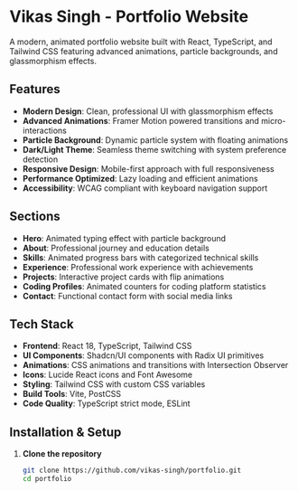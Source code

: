 # Vikas Singh - Portfolio Website

A modern, animated portfolio website built with React, TypeScript, and Tailwind CSS featuring advanced animations, particle backgrounds, and glassmorphism effects.

## Features

- **Modern Design**: Clean, professional UI with glassmorphism effects
- **Advanced Animations**: Framer Motion powered transitions and micro-interactions
- **Particle Background**: Dynamic particle system with floating animations
- **Dark/Light Theme**: Seamless theme switching with system preference detection
- **Responsive Design**: Mobile-first approach with full responsiveness
- **Performance Optimized**: Lazy loading and efficient animations
- **Accessibility**: WCAG compliant with keyboard navigation support

## Sections

- **Hero**: Animated typing effect with particle background
- **About**: Professional journey and education details
- **Skills**: Animated progress bars with categorized technical skills
- **Experience**: Professional work experience with achievements
- **Projects**: Interactive project cards with flip animations
- **Coding Profiles**: Animated counters for coding platform statistics
- **Contact**: Functional contact form with social media links

## Tech Stack

- **Frontend**: React 18, TypeScript, Tailwind CSS
- **UI Components**: Shadcn/UI components with Radix UI primitives
- **Animations**: CSS animations and transitions with Intersection Observer
- **Icons**: Lucide React icons and Font Awesome
- **Styling**: Tailwind CSS with custom CSS variables
- **Build Tools**: Vite, PostCSS
- **Code Quality**: TypeScript strict mode, ESLint

## Installation & Setup

1. **Clone the repository**
   ```bash
   git clone https://github.com/vikas-singh/portfolio.git
   cd portfolio
   